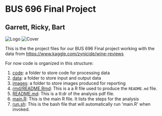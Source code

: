 # BUS 696 Final Project 

## Garrett, Ricky, Bart

![Logo](http://garretthawes.com/r/logo.jpeg)
![Cover](http://garretthawes.com/r/cover.jpeg)

This is the the project files for our BUS 696 Final project working with the data from https://www.kaggle.com/zynicide/wine-reviews 

For now code is organized in this structure:

1. [code](code): a folder to store code for processing data
2. [data](fata): a folder to store input and output data
3. [images](images): a folder to store images produced for reporting
4. [rmd/README.Rmd](rmd/README.Rmd): This is a a R file used to produce the `README.md` file.
5. [README.md](README.md): This is a tl:dr of the analysis pdf file.
6. [main.R](main.R): This is the main R file. It lists the steps for the analysis
7. [run.sh](run.sh): This is the bash file that will automatically run 'main.R' when
invoked.

